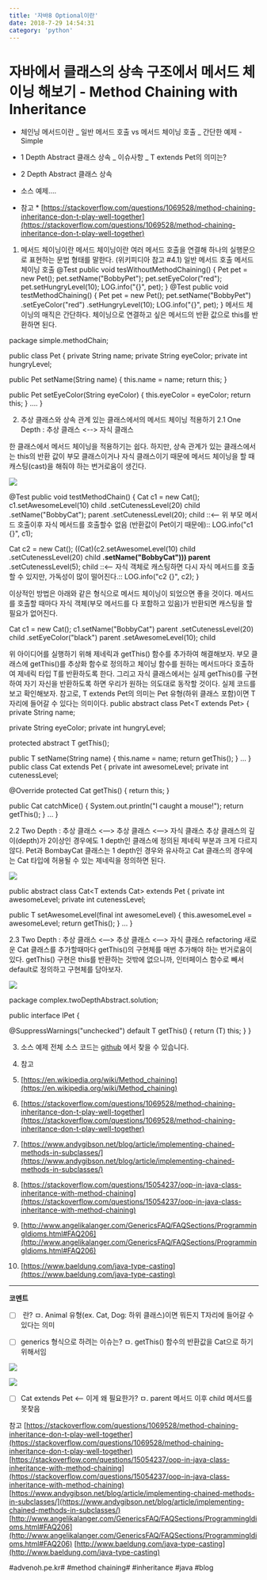 ```yaml
---
title: '자바8 Optional이란'
date: 2018-7-29 14:54:31
category: 'python'
---
```


# 자바에서 클래스의 상속 구조에서 메서드 체이닝 해보기 - Method Chaining with Inheritance

- 체인닝 메서드이란
  _ 일반 메서드 호출 vs 메서드 체이닝 호출
  _ 간단한 예제 - Simple

- 1 Depth Abstract 클래스 상속
  _ 이슈사항
  _ T extends Pet의 의미는?

- 2 Depth Abstract 클래스 상속
- 소스 예제....

- 참고 \* [https://stackoverflow.com/questions/1069528/method-chaining-inheritance-don-t-play-well-together](https://stackoverflow.com/questions/1069528/method-chaining-inheritance-don-t-play-well-together)

1. 메서드 체이닝이란
   메서드 체이닝이란 여러 메서드 호출을 연결해 하나의 실행문으로 표현하는 문법 형태를 말한다. (위키피디아 참고 #4.1)
   일반 메서드 호출
   메서드 체이닝 호출
   @Test
   public void tesWithoutMethodChaining() {
   Pet pet = new Pet();
   pet.setName("BobbyPet");
   pet.setEyeColor("red");
   pet.setHungryLevel(10);
   LOG.info("{}", pet);
   }
   @Test
   public void testMethodChaining() {
   Pet pet = new Pet();
   pet.setName("BobbyPet")
   .setEyeColor("red")
   .setHungryLevel(10);
   LOG.info("{}", pet);
   }
   메서드 체이닝의 매직은 간단하다. 체이닝으로 연결하고 싶은 메서드의 반환 값으로 this를 반환하면 된다.

package simple.methodChain;

public class Pet {
private String name;
private String eyeColor;
private int hungryLevel;

public Pet setName(String name) {
this.name = name;
return this;
}

public Pet setEyeColor(String eyeColor) {
this.eyeColor = eyeColor;
return this;
}
….
}

2. 추상 클래스와 상속 관계 있는 클래스에서의 메서드 체이닝 적용하기
   2.1 One Depth : 추상 클래스 <--> 자식 클래스

한 클래스에서 메서드 체이닝을 적용하기는 쉽다. 하지만, 상속 관계가 있는 클래스에서는 this의 반환 값이 부모 클래스이거나 자식 클래스이기 때문에 메서드 체이닝을 할 때 캐스팅(cast)을 해줘야 하는 번거로움이 생긴다.

![](%EC%9E%90%EB%B0%94%EC%97%90%EC%84%9C%20%ED%81%B4%EB%9E%98%EC%8A%A4%EC%9D%98%20%EC%83%81%EC%86%8D%20%EA%B5%AC%EC%A1%B0%EC%97%90%EC%84%9C%20%EB%A9%94%EC%84%9C%EB%93%9C%20%EC%B2%B4%EC%9D%B4%EB%8B%9D%20%ED%95%B4%EB%B3%B4%EA%B8%B0%20-%20Method%20Chaining%20with%20Inheritance/38B73F17-81AE-4A8D-B5D7-B8A3F656D592.png)

@Test
public void testMethodChain() {
Cat c1 = new Cat();
c1.setAwesomeLevel(10) child
.setCutenessLevel(20) child
.setName("BobbyCat"); parent
.setCutenessLevel(20); child ::<— 위 부모 메서드 호출이후 자식 메서드를 호출할수 없음 (반환값이 Pet이기 때문에)::
LOG.info("c1 {}", c1);

Cat c2 = new Cat();
((Cat)(c2.setAwesomeLevel(10) child
.setCutenessLevel(20) child
**.setName("BobbyCat"))) parent**
.setCutenessLevel(5); child ::<— 자식 객체로 캐스팅하면 다시 자식 메서드를 호출할 수 있지만, 가독성이 많이 떨어진다.::
LOG.info("c2 {}", c2);
}

이상적인 방법은 아래와 같은 형식으로 메서드 체이닝이 되었으면 좋을 것이다. 메서드를 호출할 때마다 자식 객체(부모 메서드를 다 포함하고 있음)가 반환되면 캐스팅을 할 필요가 없어진다.

Cat c1 = new Cat();
c1.setName("BobbyCat") parent
.setCutenessLevel(20) child
.setEyeColor("black") parent
.setAwesomeLevel(10); child

위 아이디어를 실행하기 위해 제네릭과 getThis() 함수를 추가하여 해결해보자. 부모 클래스에 getThis()를 추상화 함수로 정의하고 체이닝 함수를 원하는 메서드마다 호출하여 제네릭 타입 T를 반환하도록 한다. 그리고 자식 클래스에서는 실제 getThis()를 구현하여 자기 자신을 반환하도록 하면 우리가 원하는 의도대로 동작할 것이다. 실제 코드를 보고 확인해보자. 참고로, T extends Pet의 의미는 Pet 유형(하위 클래스 포함)이면 T자리에 들어갈 수 있다는 의미이다.
public abstract class Pet<T extends Pet<T>> {
private String name;

private String eyeColor;
private int hungryLevel;

protected abstract T getThis();

public T setName(String name) {
this.name = name;
return getThis();
}
…
}
public class Cat extends Pet<Cat> {
private int awesomeLevel;
private int cutenessLevel;

@Override
protected Cat getThis() {
return this;
}

public Cat catchMice() {
System.out.println("I caught a mouse!");
return getThis();
}
…
}

2.2 Two Depth : 추상 클래스 <—> 추상 클래스 <—> 자식 클래스
추상 클래스의 깊이(depth)가 2이상인 경우에도 1 depth인 클래스에 정의된 제네릭 부분과 크게 다르지 않다. Pet과 BombayCat 클래스는 1 depth인 경우와 유사하고
Cat 클래스의 경우에는 Cat 타입에 허용될 수 있는 제네릭을 정의하면 된다.

![](%EC%9E%90%EB%B0%94%EC%97%90%EC%84%9C%20%ED%81%B4%EB%9E%98%EC%8A%A4%EC%9D%98%20%EC%83%81%EC%86%8D%20%EA%B5%AC%EC%A1%B0%EC%97%90%EC%84%9C%20%EB%A9%94%EC%84%9C%EB%93%9C%20%EC%B2%B4%EC%9D%B4%EB%8B%9D%20%ED%95%B4%EB%B3%B4%EA%B8%B0%20-%20Method%20Chaining%20with%20Inheritance/8B6EF924-B152-4371-9F5A-8C584AF6300E.png)

public abstract class Cat<T extends Cat<T>> extends Pet<T> {
private int awesomeLevel;
private int cutenessLevel;

public T setAwesomeLevel(final int awesomeLevel) {
this.awesomeLevel = awesomeLevel;
return getThis();
}
…
}

2.3 Two Depth : 추상 클래스 <—> 추상 클래스 <—> 자식 클래스 refactoring
새로운 Cat 클래스를 추가할때마다 getThis()의 구현체를 매번 추가해야 하는 번거로움이 있다. getThis() 구현은 this를 반환하는 것밖에 없으니까, 인터페이스 함수로 빼서 default로 정의하고 구현체를 담아보자.

![](%EC%9E%90%EB%B0%94%EC%97%90%EC%84%9C%20%ED%81%B4%EB%9E%98%EC%8A%A4%EC%9D%98%20%EC%83%81%EC%86%8D%20%EA%B5%AC%EC%A1%B0%EC%97%90%EC%84%9C%20%EB%A9%94%EC%84%9C%EB%93%9C%20%EC%B2%B4%EC%9D%B4%EB%8B%9D%20%ED%95%B4%EB%B3%B4%EA%B8%B0%20-%20Method%20Chaining%20with%20Inheritance/E7359FA9-CE2B-40E5-A5B9-6EC20504CF19.png)

package complex.twoDepthAbstract.solution;

public interface IPet<T> {

@SuppressWarnings("unchecked")
default T getThis() {
return (T) this;
}
}

3. 소스 예제
   전체 소스 코드는 [github](https://github.com/kenshin579/tutorials-java-examples/tree/master/java-method-chain) 에서 찾을 수 있습니다.

4. 참고

5. [https://en.wikipedia.org/wiki/Method_chaining](https://en.wikipedia.org/wiki/Method_chaining)
6. [https://stackoverflow.com/questions/1069528/method-chaining-inheritance-don-t-play-well-together](https://stackoverflow.com/questions/1069528/method-chaining-inheritance-don-t-play-well-together)
7. [https://www.andygibson.net/blog/article/implementing-chained-methods-in-subclasses/](https://www.andygibson.net/blog/article/implementing-chained-methods-in-subclasses/)
8. [https://stackoverflow.com/questions/15054237/oop-in-java-class-inheritance-with-method-chaining](https://stackoverflow.com/questions/15054237/oop-in-java-class-inheritance-with-method-chaining)
9. [http://www.angelikalanger.com/GenericsFAQ/FAQSections/ProgrammingIdioms.html#FAQ206](http://www.angelikalanger.com/GenericsFAQ/FAQSections/ProgrammingIdioms.html#FAQ206)
10. [https://www.baeldung.com/java-type-casting](https://www.baeldung.com/java-type-casting)

---

**코멘트**

- [ ] <T extends Animal> 란?
      ㅁ. Animal 유형(ex. Cat, Dog: 하위 클래스)이면 뭐든지 T자리에 들어갈 수 있다는 의미

- [ ] generics 형식으로 하려는 이슈는?
      ㅁ. getThis() 함수의 반환값을 Cat으로 하기 위해서임

![](%EC%9E%90%EB%B0%94%EC%97%90%EC%84%9C%20%ED%81%B4%EB%9E%98%EC%8A%A4%EC%9D%98%20%EC%83%81%EC%86%8D%20%EA%B5%AC%EC%A1%B0%EC%97%90%EC%84%9C%20%EB%A9%94%EC%84%9C%EB%93%9C%20%EC%B2%B4%EC%9D%B4%EB%8B%9D%20%ED%95%B4%EB%B3%B4%EA%B8%B0%20-%20Method%20Chaining%20with%20Inheritance/5C513961-FA22-4BEE-93FE-B6E6ABC736F8.png)

![](%EC%9E%90%EB%B0%94%EC%97%90%EC%84%9C%20%ED%81%B4%EB%9E%98%EC%8A%A4%EC%9D%98%20%EC%83%81%EC%86%8D%20%EA%B5%AC%EC%A1%B0%EC%97%90%EC%84%9C%20%EB%A9%94%EC%84%9C%EB%93%9C%20%EC%B2%B4%EC%9D%B4%EB%8B%9D%20%ED%95%B4%EB%B3%B4%EA%B8%B0%20-%20Method%20Chaining%20with%20Inheritance/image_3.png)

- [ ] Cat extends Pet<Cat> <— 이게 왜 필요한가?
      ㅁ. parent 메서드 이후 child 메서드를 못찾음

참고
[https://stackoverflow.com/questions/1069528/method-chaining-inheritance-don-t-play-well-together](https://stackoverflow.com/questions/1069528/method-chaining-inheritance-don-t-play-well-together)
[https://stackoverflow.com/questions/15054237/oop-in-java-class-inheritance-with-method-chaining](https://stackoverflow.com/questions/15054237/oop-in-java-class-inheritance-with-method-chaining)
[https://www.andygibson.net/blog/article/implementing-chained-methods-in-subclasses/](https://www.andygibson.net/blog/article/implementing-chained-methods-in-subclasses/)
[http://www.angelikalanger.com/GenericsFAQ/FAQSections/ProgrammingIdioms.html#FAQ206](http://www.angelikalanger.com/GenericsFAQ/FAQSections/ProgrammingIdioms.html#FAQ206)
[http://www.baeldung.com/java-type-casting](http://www.baeldung.com/java-type-casting)

#advenoh.pe.kr# #method chaining# #inheritance #java #blog

